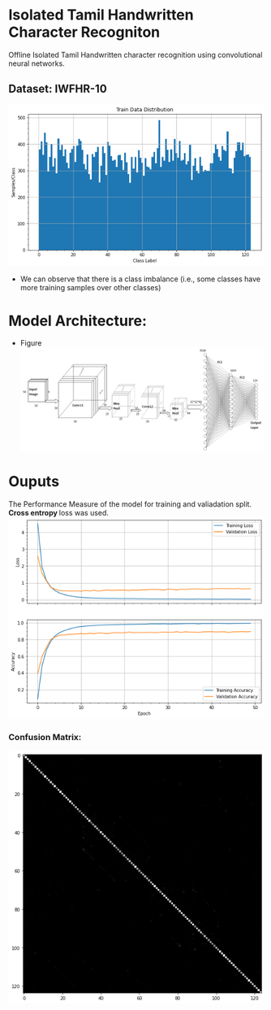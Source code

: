 # Isolated Tamil Handwritten Character Recogniton
Offline Isolated Tamil Handwritten character recognition using convolutional neural networks.
## Dataset: IWFHR-10 
![Data Distribution](./Output/trainDistribution.png?raw=true "Performance")
* We can observe that there is a class imbalance (i.e., some classes have more training samples over other classes)
# Model Architecture:
* Figure
![Model](./Model/Architecture.jpg?raw=true "Performance")
# Ouputs
The Performance Measure of the model for training and valiadation split. <b> Cross entropy </b> loss was used.
![Performance Measure](./Output/download.png?raw=true "Performance")
### Confusion Matrix:
![Performance Measure](./Output/ConfusionMatrix.png?raw=true "Performance")
